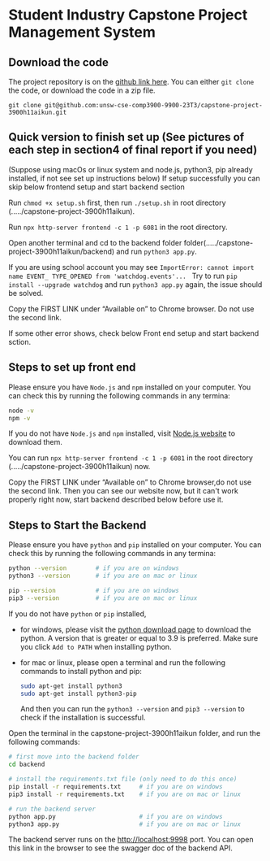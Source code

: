 # Student Industry Capstone Project Management System

## Download the code

The project repository is on the [github link here](https://github.com/unsw-cse-comp3900-9900-23T3/capstone-project-3900h11aikun). You can either `git clone` the code, or download the code in a zip file.

```
git clone git@github.com:unsw-cse-comp3900-9900-23T3/capstone-project-3900h11aikun.git
```
## Quick version to finish set up (See pictures of each step in section4 of final report if you need)
(Suppose using macOs or linux system and node.js, python3, pip already installed, if not see set up instructions below) 
If setup successfully you can skip below frontend setup and start backend section

Run `chmod +x setup.sh` first, then run `./setup.sh` in root directory (...../capstone-project-3900h11aikun).

Run `npx http-server frontend -c 1 -p 6081` in the root directory.

Open another terminal and cd to the backend folder folder(...../capstone-project-3900h11aikun/backend) and run `python3 app.py`.

If you are using school account you may see `ImportError: cannot import name EVENT_ TYPE_OPENED from 'watchdog.events'... `
Try to run `pip install --upgrade watchdog` and run `python3 app.py` again, the issue should be solved.

Copy the FIRST LINK under “Available on” to Chrome browser. Do not use the second link.

If some other error shows, check below Front end setup and start backend sction.


## Steps to set up front end
Please ensure you have `Node.js` and `npm` installed on your computer. You can check this by running the following commands in any termina:

```bash
node -v        
npm -v
```
If you do not have `Node.js` and `npm` installed, visit [Node.js website](https://nodejs.org/en) to download them.

You can run `npx http-server frontend -c 1 -p 6081` in the root directory (...../capstone-project-3900h11aikun) now.

Copy the FIRST LINK under “Available on” to Chrome browser,do not use the second link. 
Then you can see our website now, but it can't work properly right now, start backend described below before use it.

## Steps to Start the Backend

Please ensure you have `python` and `pip` installed on your computer. You can check this by running the following commands in any termina:

```bash
python --version        # if you are on windows
python3 --version       # if you are on mac or linux

pip --version           # if you are on windows
pip3 --version          # if you are on mac or linux
```

If you do not have `python` or `pip` installed,
* for windows, please visit the [python download page](https://www.python.org/downloads/) to download the python. A version that is greater or equal to 3.9 is preferred. Make sure you click `Add to PATH` when installing python.
* for mac or linux, please open a terminal and run the following commands to install python and pip:

    ```bash
    sudo apt-get install python3
    sudo apt-get install python3-pip
    ```
    And then you can run the `python3 --version` and `pip3 --version` to check if the installation is successful.

Open the terminal in the capstone-project-3900h11aikun folder, and run the following commands:

```bash
# first move into the backend folder
cd backend

# install the requirements.txt file (only need to do this once)
pip install -r requirements.txt     # if you are on windows
pip3 install -r requirements.txt    # if you are on mac or linux

# run the backend server
python app.py                       # if you are on windows
python3 app.py                      # if you are on mac or linux
```

The backend server runs on the [http://localhost:9998](http://localhost:9998) port. You can open this link in the browser to see the swagger doc of the backend API.

